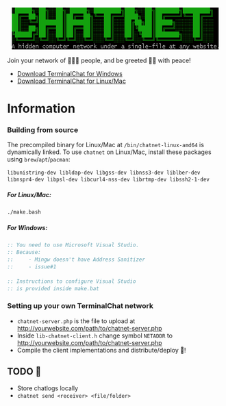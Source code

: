 <p align=center><img src="https://raw.githubusercontent.com/MidnQP/midnqp/midnqp/cdn/terminal-chat-logo.PNG"></p>

Join your network of 👨🏻‍💻 people, and be greeted 👋🏻 with peace!

- [Download TerminalChat for Windows](https://github.com/MidnQP/TerminalChat/raw/master/bin/WinTerminalChat_latest.zip)
- [Download TerminalChat for Linux/Mac](https://github.com/MidnQP/TerminalChat/raw/master/bin/chatnet-linux-amd64)


# Information
### Building from source
The precompiled binary for Linux/Mac at `/bin/chatnet-linux-amd64` is dynamically linked. To use `chatnet` on Linux/Mac, install these packages using `brew`/`apt`/`pacman`:
```
libunistring-dev libldap-dev libgss-dev libnss3-dev liblber-dev libnspr4-dev libpsl-dev libcurl4-nss-dev librtmp-dev libssh2-1-dev
```
##### For Linux/Mac:

```sh
./make.bash
```

##### For Windows:
```bat
:: You need to use Microsoft Visual Studio.
:: Because:
::     - Mingw doesn't have Address Sanitizer
::     - issue#1

:: Instructions to configure Visual Studio
:: is provided inside make.bat
```


### Setting up your own TerminalChat network
- `chatnet-server.php` is the file to upload at http://yourwebsite.com/path/to/chatnet-server.php
- Inside `lib-chatnet-client.h` change symbol `NETADDR` to http://yourwebsite.com/path/to/chatnet-server.php
- Compile the client implementations and distribute/deploy 🚀!

## TODO 📃
- Store chatlogs locally
- `chatnet send <receiver> <file/folder>`
